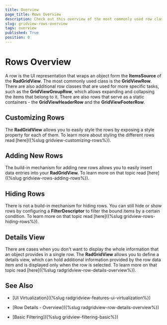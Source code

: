 ```yaml
---
title: Overview
page_title: Rows Overview
description: Check out this overview of the most commonly used row classes in RadGridView - Telerik's {{ site.framework_name }} DataGrid.
slug: gridview-rows-overview
tags: overview
published: True
position: 0
---
```


# Rows Overview

A row is the UI representation that wraps an object form the __ItemsSource__ of the __RadGridView__. The most commonly used class is the __GridViewRow__. There are also additional row classes that are used for more specific tasks, such as the __GridViewGroupRow__, which allows expanding and collapsing the items that belong to it. There are also rows that serve as a static containers  - the __GridViewHeaderRow__ and the __GridViewFooterRow__.

## Customizing Rows

The __RadGridView__ allows you to easily style the rows by exposing a style property for each of them. To learn more about styling the different rows read [here]({%slug gridview-customizing-rows%}).

## Adding New Rows

The build-in mechanism for adding new rows allows you to easily insert data entries into your __RadGridView.__ To learn more on that topic read [here]({%slug gridview-rows-adding-rows%}).

## Hiding Rows

There is not a build-in mechanism for hiding rows. You can still hide or show rows by configuring a __FilterDescriptor__ to filter the bound items by a certain condition. To learn more on that topic read [here]({%slug gridview-rows-hiding-rows%}).

## Details View

There are cases when you don't want to display the whole information that an object provides in a single row. The __RadGridView__ allows you to define a details view, which can hold additional information provided by the row data item and is displayed only when the row is selected. To learn more on that topic read [here]({%slug radgridview-row-details-overview%}).

## See Also

 * [UI Virtualization]({%slug radgridview-features-ui-virtualization%})
 
 * [Row Details - Overview]({%slug radgridview-row-details-overview%})
 
 * [Basic Filtering]({%slug gridview-filtering-basic%})

